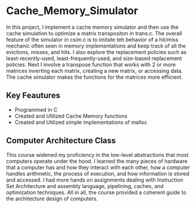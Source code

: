 # Cache_Memory_Simulator

In this project, I implement a cache memory simulator and then use the cache simulation to optimize a matrix transpositon in trans.c. The overall feature of the simulator in csim.c is to imitate teh behavior of a hit/miss mechanic often seen in memory implementations and keep track of all the evictions, misses, and hits. I also explore the replacement policies such as least-recently-used, least-frequently-used, and size-based replacement policies. Next I involve a transpose function that works with 2 or more matrices inverting each matrix, creating a new matrix, or accessing data. The cache simulator makes the functions for the matrices more efficient. 

## Key Feautures

- Programmed in C
- Created and Utilized Cache Memory functions 
- Created and Utilized simple implementations of malloc 

## Computer Architecture Class

This course widened my proficiency in the low-level abstractions that most computers operate under the hood. I learned the many pieces of hardware that a computer has and how they interact with each other, how a computer handles arithmetic, the process of execution, and how information is stored and accessed. I had more hands on assignments dealing with Instruction Set Architecture and assembly language, pipelining, caches, and optimization techniques. All in all, the course provided a coherent guide to the architecture design of computers.
